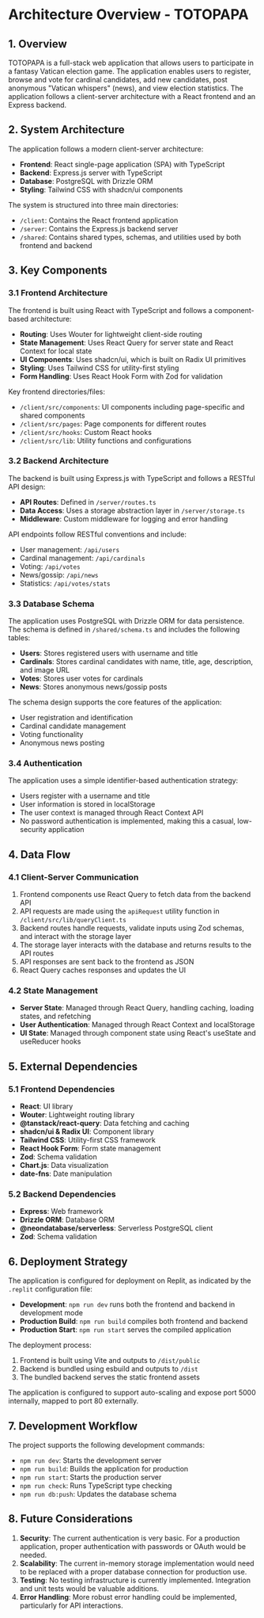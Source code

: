 # Architecture Overview - TOTOPAPA

## 1. Overview

TOTOPAPA is a full-stack web application that allows users to participate in a fantasy Vatican election game. The application enables users to register, browse and vote for cardinal candidates, add new candidates, post anonymous "Vatican whispers" (news), and view election statistics. The application follows a client-server architecture with a React frontend and an Express backend.

## 2. System Architecture

The application follows a modern client-server architecture:

- **Frontend**: React single-page application (SPA) with TypeScript
- **Backend**: Express.js server with TypeScript
- **Database**: PostgreSQL with Drizzle ORM
- **Styling**: Tailwind CSS with shadcn/ui components

The system is structured into three main directories:
- `/client`: Contains the React frontend application
- `/server`: Contains the Express.js backend server
- `/shared`: Contains shared types, schemas, and utilities used by both frontend and backend

## 3. Key Components

### 3.1 Frontend Architecture

The frontend is built using React with TypeScript and follows a component-based architecture:

- **Routing**: Uses Wouter for lightweight client-side routing
- **State Management**: Uses React Query for server state and React Context for local state
- **UI Components**: Uses shadcn/ui, which is built on Radix UI primitives
- **Styling**: Uses Tailwind CSS for utility-first styling
- **Form Handling**: Uses React Hook Form with Zod for validation

Key frontend directories/files:
- `/client/src/components`: UI components including page-specific and shared components
- `/client/src/pages`: Page components for different routes
- `/client/src/hooks`: Custom React hooks
- `/client/src/lib`: Utility functions and configurations

### 3.2 Backend Architecture

The backend is built using Express.js with TypeScript and follows a RESTful API design:

- **API Routes**: Defined in `/server/routes.ts`
- **Data Access**: Uses a storage abstraction layer in `/server/storage.ts`
- **Middleware**: Custom middleware for logging and error handling

API endpoints follow RESTful conventions and include:
- User management: `/api/users`
- Cardinal management: `/api/cardinals`
- Voting: `/api/votes`
- News/gossip: `/api/news`
- Statistics: `/api/votes/stats`

### 3.3 Database Schema

The application uses PostgreSQL with Drizzle ORM for data persistence. The schema is defined in `/shared/schema.ts` and includes the following tables:

- **Users**: Stores registered users with username and title
- **Cardinals**: Stores cardinal candidates with name, title, age, description, and image URL
- **Votes**: Stores user votes for cardinals
- **News**: Stores anonymous news/gossip posts

The schema design supports the core features of the application:
- User registration and identification
- Cardinal candidate management
- Voting functionality
- Anonymous news posting

### 3.4 Authentication

The application uses a simple identifier-based authentication strategy:
- Users register with a username and title
- User information is stored in localStorage
- The user context is managed through React Context API
- No password authentication is implemented, making this a casual, low-security application

## 4. Data Flow

### 4.1 Client-Server Communication

1. Frontend components use React Query to fetch data from the backend API
2. API requests are made using the `apiRequest` utility function in `/client/src/lib/queryClient.ts`
3. Backend routes handle requests, validate inputs using Zod schemas, and interact with the storage layer
4. The storage layer interacts with the database and returns results to the API routes
5. API responses are sent back to the frontend as JSON
6. React Query caches responses and updates the UI

### 4.2 State Management

- **Server State**: Managed through React Query, handling caching, loading states, and refetching
- **User Authentication**: Managed through React Context and localStorage
- **UI State**: Managed through component state using React's useState and useReducer hooks

## 5. External Dependencies

### 5.1 Frontend Dependencies

- **React**: UI library
- **Wouter**: Lightweight routing library
- **@tanstack/react-query**: Data fetching and caching
- **shadcn/ui & Radix UI**: Component library
- **Tailwind CSS**: Utility-first CSS framework
- **React Hook Form**: Form state management
- **Zod**: Schema validation
- **Chart.js**: Data visualization
- **date-fns**: Date manipulation

### 5.2 Backend Dependencies

- **Express**: Web framework
- **Drizzle ORM**: Database ORM
- **@neondatabase/serverless**: Serverless PostgreSQL client
- **Zod**: Schema validation

## 6. Deployment Strategy

The application is configured for deployment on Replit, as indicated by the `.replit` configuration file:

- **Development**: `npm run dev` runs both the frontend and backend in development mode
- **Production Build**: `npm run build` compiles both frontend and backend
- **Production Start**: `npm run start` serves the compiled application

The deployment process:
1. Frontend is built using Vite and outputs to `/dist/public`
2. Backend is bundled using esbuild and outputs to `/dist`
3. The bundled backend serves the static frontend assets

The application is configured to support auto-scaling and expose port 5000 internally, mapped to port 80 externally.

## 7. Development Workflow

The project supports the following development commands:

- `npm run dev`: Starts the development server
- `npm run build`: Builds the application for production
- `npm run start`: Starts the production server
- `npm run check`: Runs TypeScript type checking
- `npm run db:push`: Updates the database schema

## 8. Future Considerations

1. **Security**: The current authentication is very basic. For a production application, proper authentication with passwords or OAuth would be needed.
2. **Scalability**: The current in-memory storage implementation would need to be replaced with a proper database connection for production use.
3. **Testing**: No testing infrastructure is currently implemented. Integration and unit tests would be valuable additions.
4. **Error Handling**: More robust error handling could be implemented, particularly for API interactions.